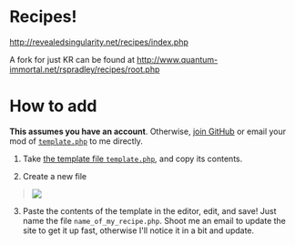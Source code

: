 Recipes!
=======================

http://revealedsingularity.net/recipes/index.php

A fork for just KR can be found at http://www.quantum-immortal.net/rspradley/recipes/root.php

# How to add

**This assumes you have an account**. Otherwise, [join GitHub](https://github.com/join) or email your mod of [`template.php`](https://github.com/tigerhawkvok/equilibrium-recipes/blob/master/template.php) to me directly.

1. Take [the template file `template.php`](https://github.com/tigerhawkvok/equilibrium-recipes/blob/master/template.php), and copy its contents.

2. Create a new file

  > <img src='https://f.cloud.github.com/assets/165937/2404368/bea0bd1e-aa3a-11e3-8559-9f57ff258490.png'/>

3. Paste the contents of the template in the editor, edit, and save! Just name the file `name_of_my_recipe.php`. Shoot me an email to update the site to get it up fast, otherwise I'll notice it in a bit and update.
